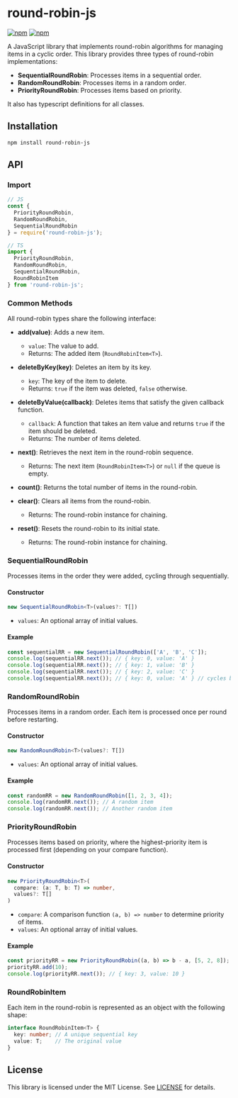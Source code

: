 # round-robin-js

[![npm](https://img.shields.io/npm/v/round-robin-js.svg)](https://www.npmjs.com/package/round-robin-js) [![npm](https://img.shields.io/npm/dm/round-robin-js.svg)](https://www.npmjs.com/package/round-robin-js)

A JavaScript library that implements round-robin algorithms for managing items in a cyclic order. This library provides three types of round-robin implementations:

- **SequentialRoundRobin**: Processes items in a sequential order.
- **RandomRoundRobin**: Processes items in a random order.
- **PriorityRoundRobin**: Processes items based on priority.

It also has typescript definitions for all classes.

## Installation

```bash
npm install round-robin-js
```

## API

### Import

```javascript
// JS
const {
  PriorityRoundRobin,
  RandomRoundRobin,
  SequentialRoundRobin
} = require('round-robin-js');

// TS
import {
  PriorityRoundRobin,
  RandomRoundRobin,
  SequentialRoundRobin,
  RoundRobinItem
} from 'round-robin-js';
```

### Common Methods

All round-robin types share the following interface:

- **add(value)**: Adds a new item.
  - `value`: The value to add.
  - Returns: The added item (`RoundRobinItem<T>`).

- **deleteByKey(key)**: Deletes an item by its key.
  - `key`: The key of the item to delete.
  - Returns: `true` if the item was deleted, `false` otherwise.

- **deleteByValue(callback)**: Deletes items that satisfy the given callback function.
  - `callback`: A function that takes an item value and returns `true` if the item should be deleted.
  - Returns: The number of items deleted.

- **next()**: Retrieves the next item in the round-robin sequence.
  - Returns: The next item (`RoundRobinItem<T>`) or `null` if the queue is empty.

- **count()**: Returns the total number of items in the round-robin.

- **clear()**: Clears all items from the round-robin.
  - Returns: The round-robin instance for chaining.

- **reset()**: Resets the round-robin to its initial state.
  - Returns: The round-robin instance for chaining.

### SequentialRoundRobin
Processes items in the order they were added, cycling through sequentially.

#### Constructor
```ts
new SequentialRoundRobin<T>(values?: T[])
```
- `values`: An optional array of initial values.

#### Example
```js
const sequentialRR = new SequentialRoundRobin(['A', 'B', 'C']);
console.log(sequentialRR.next()); // { key: 0, value: 'A' }
console.log(sequentialRR.next()); // { key: 1, value: 'B' }
console.log(sequentialRR.next()); // { key: 2, value: 'C' }
console.log(sequentialRR.next()); // { key: 0, value: 'A' } // cycles back
```

### RandomRoundRobin
Processes items in a random order. Each item is processed once per round before restarting.

#### Constructor
```ts
new RandomRoundRobin<T>(values?: T[])
```
- `values`: An optional array of initial values.

#### Example
```js
const randomRR = new RandomRoundRobin([1, 2, 3, 4]);
console.log(randomRR.next()); // A random item
console.log(randomRR.next()); // Another random item
```

### PriorityRoundRobin
Processes items based on priority, where the highest-priority item is processed first (depending on your compare function).

#### Constructor
```ts
new PriorityRoundRobin<T>(
  compare: (a: T, b: T) => number,
  values?: T[]
)
```
- `compare`: A comparison function `(a, b) => number` to determine priority of items.
- `values`: An optional array of initial values.

#### Example
```js
const priorityRR = new PriorityRoundRobin((a, b) => b - a, [5, 2, 8]);
priorityRR.add(10);
console.log(priorityRR.next()); // { key: 3, value: 10 }
```

### RoundRobinItem

Each item in the round-robin is represented as an object with the following shape:

```ts
interface RoundRobinItem<T> {
  key: number; // A unique sequential key
  value: T;    // The original value
}
```


## License

This library is licensed under the MIT License. See [LICENSE](https://github.com/eyas-ranjous/round-robin/blob/master/LICENSE) for details.
